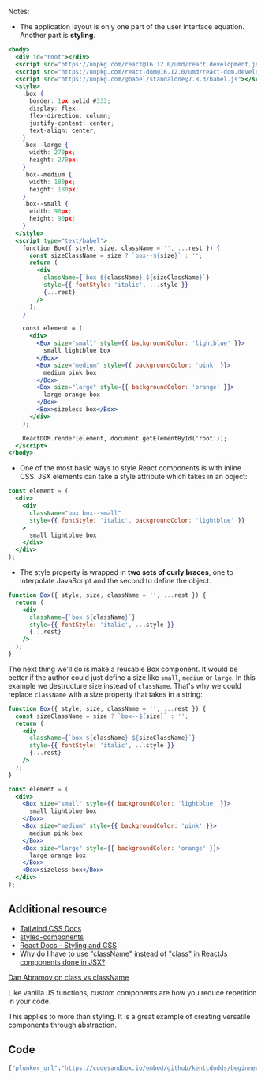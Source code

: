 Notes:
-   The application layout is only one part of the user interface equation. Another part is **styling**.

```jsx
<body>
  <div id="root"></div>
  <script src="https://unpkg.com/react@16.12.0/umd/react.development.js"></script>
  <script src="https://unpkg.com/react-dom@16.12.0/umd/react-dom.development.js"></script>
  <script src="https://unpkg.com/@babel/standalone@7.8.3/babel.js"></script>
  <style>
    .box {
      border: 1px solid #333;
      display: flex;
      flex-direction: column;
      justify-content: center;
      text-align: center;
    }
    .box--large {
      width: 270px;
      height: 270px;
    }
    .box--medium {
      width: 180px;
      height: 180px;
    }
    .box--small {
      width: 90px;
      height: 90px;
    }
  </style>
  <script type="text/babel">
    function Box({ style, size, className = '', ...rest }) {
      const sizeClassName = size ? `box--${size}` : '';
      return (
        <div
          className={`box ${className} ${sizeClassName}`}
          style={{ fontStyle: 'italic', ...style }}
          {...rest}
        />
      );
    }

    const element = (
      <div>
        <Box size="small" style={{ backgroundColor: 'lightblue' }}>
          small lightblue box
        </Box>
        <Box size="medium" style={{ backgroundColor: 'pink' }}>
          medium pink box
        </Box>
        <Box size="large" style={{ backgroundColor: 'orange' }}>
          large orange box
        </Box>
        <Box>sizeless box</Box>
      </div>
    );

    ReactDOM.render(element, document.getElementById('root'));
  </script>
</body>
```

-   One of the most basic ways to style React components is with inline CSS. JSX elements can take a style attribute which takes in an object:

```jsx
const element = (
  <div>
    <div
      className="box box--small"
      style={{ fontStyle: 'italic', backgroundColor: 'lightblue' }}
    >
      small lightblue box
    </div>
  </div>
);
```

-   The style property is wrapped in **two sets of curly braces**, one to interpolate JavaScript and the second to define the object.

```jsx
function Box({ style, size, className = '', ...rest }) {
  return (
    <div
      className={`box ${className}`}
      style={{ fontStyle: 'italic', ...style }}
      {...rest}
    />
  );
}
```

The next thing we'll do is make a reusable Box component. It would be better if the author could just define a size like `small`, `medium` or `large`. In this example we destructure size instead of `className`. That's why we could replace `className` with a size property that takes in a string:

```jsx
function Box({ style, size, className = '', ...rest }) {
  const sizeClassName = size ? `box--${size}` : '';
  return (
    <div
      className={`box ${className} ${sizeClassName}`}
      style={{ fontStyle: 'italic', ...style }}
      {...rest}
    />
  );
}

const element = (
  <div>
    <Box size="small" style={{ backgroundColor: 'lightblue' }}>
      small lightblue box
    </Box>
    <Box size="medium" style={{ backgroundColor: 'pink' }}>
      medium pink box
    </Box>
    <Box size="large" style={{ backgroundColor: 'orange' }}>
      large orange box
    </Box>
    <Box>sizeless box</Box>
  </div>
);
```

## Additional resource

-   [Tailwind CSS Docs](https://tailwindcss.com/)
-   [styled-components](https://github.com/styled-components/styled-components)
-   [React Docs - Styling and CSS](https://reactjs.org/docs/faq-styling.html)
-   [Why do I have to use "className" instead of "class" in ReactJs components done in JSX?](https://www.quora.com/Why-do-I-have-to-use-className-instead-of-class-in-ReactJs-components-done-in-JSX-JSX-is-preprocessed-so-shouldnt-that-conversion-happen-when-JSX-is-converted-to-JavaScript)

[Dan Abramov on class vs className](https://github.com/facebook/react/issues/13525#issuecomment-417818906)

Like vanilla JS functions, custom components are how you reduce repetition in your code.

This applies to more than styling. It is a great example of creating versatile components through abstraction.

## Code
```bash
{"plunker_url":"https://codesandbox.io/embed/github/kentcdodds/beginners-guide-to-react/tree/codesandbox/10-styling?fontsize=14&hidenavigation=1&theme=dark"}
```